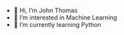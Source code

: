 - 👋 Hi, I’m John Thomas
- 👀 I’m interested in Machine Learning
- 🌱 I’m currently learning Python
 <!---
- 💞️ I’m looking to collaborate on ...
- 📫 How to reach me ...
- 😄 Pronouns: ...
- ⚡ Fun fact: ...
- --->

<!---
john-thomas-ml/john-thomas-ml is a ✨ special ✨ repository because its `README.md` (this file) appears on your GitHub profile.
You can click the Preview link to take a look at your changes.
--->
